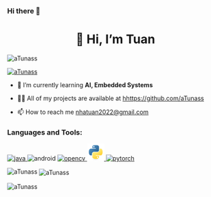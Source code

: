 ### Hi there 👋

<!--
**aTunass/aTunass** is a ✨ _special_ ✨ repository because its `README.md` (this file) appears on your GitHub profile.

Here are some ideas to get you started:

- 🔭 I’m currently working on ...
- 🌱 I’m currently learning ...
- 👯 I’m looking to collaborate on ...
- 🤔 I’m looking for help with ...
- 💬 Ask me about ...
- 📫 How to reach me: ...
- 😄 Pronouns: ...
- ⚡ Fun fact: ...
-->
<h1 align="center">👋 Hi, I’m Tuan</h1>
<p align="left"> <img src="https://komarev.com/ghpvc/?username=aTunass&label=Profile%20views&color=0e75b6&style=flat" alt="aTunass" /> </p>

<p align="left"> <a href="https://github.com/ryo-ma/github-profile-trophy"><img src="https://github-profile-trophy.vercel.app/?username=aTunass" alt="aTunass" /></a> </p>

- 🌱 I’m currently learning **AI, Embedded Systems**

- 👨‍💻 All of my projects are available at [hhttps://github.com/aTunass](https://github.com/aTunass?tab=repositories)

- 📫 How to reach me nhatuan2022@gmail.com

<h3 align="left">Languages and Tools:</h3>
<p align="left"> 
<!-- <a href="https://www.cprogramming.com/" target="_blank" rel="noreferrer"> <img src="https://raw.githubusercontent.com/devicons/devicon/master/icons/c/c-original.svg" alt="c" width="40" height="40"/> </a> 
<a href="https://www.w3schools.com/cpp/" target="_blank" rel="noreferrer"> <img src="https://raw.githubusercontent.com/devicons/devicon/master/icons/cplusplus/cplusplus-original.svg" alt="cplusplus" width="40" height="40"/> </a>  -->
<a href="https://developer.android.com/" target="_blank" rel="noreferrer"> <img src="https://cdn.worldvectorlogo.com/logos/java.svg" alt="java" width="40" height="40"/> </a> 
<a target="_blank" rel="noreferrer"> <img src="https://cdn.worldvectorlogo.com/logos/android.svg" alt="android" width="40" height="40"/> </a> 
<!-- <a href="https://www.docker.com/" target="_blank" rel="noreferrer"> <img src="https://raw.githubusercontent.com/devicons/devicon/master/icons/docker/docker-original-wordmark.svg" alt="docker" width="40" height="40"/> </a>  -->
<!-- <a href="https://www.linux.org/" target="_blank" rel="noreferrer"> <img src="https://raw.githubusercontent.com/devicons/devicon/master/icons/linux/linux-original.svg" alt="linux" width="40" height="40"/> </a>  -->
<a href="https://opencv.org/" target="_blank" rel="noreferrer"> <img src="https://www.vectorlogo.zone/logos/opencv/opencv-icon.svg" alt="opencv" width="40" height="40"/> </a> 
<a href="https://www.python.org" target="_blank" rel="noreferrer"> <img src="https://raw.githubusercontent.com/devicons/devicon/master/icons/python/python-original.svg" alt="python" width="40" height="40"/> </a> <a href="https://pytorch.org/" target="_blank" rel="noreferrer"> <img src="https://www.vectorlogo.zone/logos/pytorch/pytorch-icon.svg" alt="pytorch" width="40" height="40"/> </a>

<p><img align="left" src="https://github-readme-stats.vercel.app/api/top-langs?username=aTunass&show_icons=true&locale=en&layout=compact" alt="aTunass" /></p>

<p>&nbsp;<img align="center" src="https://github-readme-stats.vercel.app/api?username=aTunass&show_icons=true&locale=en" alt="aTunass" /></p>

<p><img align="center" src="https://github-readme-streak-stats.herokuapp.com/?user=aTunass&" alt="aTunass" /></p>

